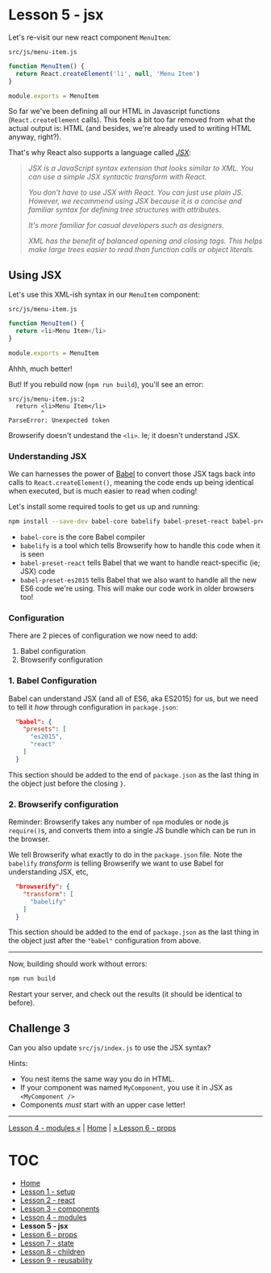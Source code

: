 # Lesson 5 - jsx

Let's re-visit our new react component `MenuItem`:

`src/js/menu-item.js`
```javascript
function MenuItem() {
  return React.createElement('li', null, 'Menu Item')
}

module.exports = MenuItem
```

So far we've been defining all our HTML in Javascript functions
(`React.createElement` calls). This feels a bit too far removed from what the
actual output is: HTML (and besides, we're already used to writing HTML anyway,
right?).

That's why React also supports a language called
[*JSX*](https://facebook.github.io/react/docs/jsx-in-depth.html):

> *JSX is a JavaScript syntax extension that looks similar to XML. You can use a
> simple JSX syntactic transform with React.*
>
> *You don't have to use JSX with React. You can just use plain JS. However, we
> recommend using JSX because it is a concise and familiar syntax for defining
> tree structures with attributes.*
> 
> *It's more familiar for casual developers such as designers.*
> 
> *XML has the benefit of balanced opening and closing tags. This helps make
> large trees easier to read than function calls or object literals.*

## Using JSX

Let's use this XML-ish syntax in our `MenuItem` component:

`src/js/menu-item.js`
```javascript
function MenuItem() {
  return <li>Menu Item</li>
}

module.exports = MenuItem
```

Ahhh, much better!

But! If you rebuild now (`npm run build`), you'll see an error:

```
src/js/menu-item.js:2
  return <li>Menu Item</li>
         ^
ParseError: Unexpected token
```

Browserify doesn't undestand the `<li>`. Ie; it doesn't understand JSX.

### Understanding JSX

We can harnesses the power of [Babel](https://babeljs.io/) to convert those JSX
tags back into calls to `React.createElement()`, meaning the code ends up being
identical when executed, but is much easier to read when coding!

Let's install some required tools to get us up and running:

```bash
npm install --save-dev babel-core babelify babel-preset-react babel-preset-es2015
```

- `babel-core` is the core Babel compiler
- `babelify` is a tool which tells Browserify how to handle this code when it
  is seen
- `babel-preset-react` tells Babel that we want to handle react-specific (ie;
  JSX) code
- `babel-preset-es2015` tells Babel that we also want to handle all the new ES6
  code we're using. This will make our code work in older browsers too!

### Configuration

There are 2 pieces of configuration we now need to add:

1. Babel configuration
2. Browserify configuration

### 1. Babel Configuration

Babel can understand JSX (and all of ES6, aka ES2015) for us, but we need to
tell it _how_ through configuration in `package.json`:

```json
  "babel": {
    "presets": [
      "es2015",
      "react"
    ]
  }
```

This section should be added to the end of `package.json` as the last thing in
the object just before the closing `}`.

### 2. Browserify configuration

Reminder: Browserify takes any number of `npm` modules or node.js `require()`s,
and converts them into a single JS bundle which can be run in the browser.

We tell Browserify what exactly to do in the `package.json` file. Note the
`babelify` _transform_ is telling Browserify we want to use Babel for
understanding JSX, etc, 

```json
  "browserify": {
    "transform": [
      "babelify"
    ]
  }
```

This section should be added to the end of `package.json` as the last thing in
the object just after the `"babel"` configuration from above.

---

Now, building should work without errors:

```bash
npm run build
```

Restart your server, and check out the results (it should be identical to
before).

## Challenge 3

Can you also update `src/js/index.js` to use the JSX syntax?

Hints:

* You nest items the same way you do in HTML.
* If your component was named `MyComponent`, you use it in JSX as
  `<MyComponent />`
* Components *must* start with an upper case letter!

---

[Lesson 4 - modules «](lesson_4.md) | [Home](README.md) | [» Lesson 6 - props](lesson_6.md)

# TOC

* [Home](README.md)
* [Lesson 1 - setup](lesson_1.md)
* [Lesson 2 - react](lesson_2.md)
* [Lesson 3 - components](lesson_3.md)
* [Lesson 4 - modules](lesson_4.md)
* **Lesson 5 - jsx**
* [Lesson 6 - props](lesson_6.md)
* [Lesson 7 - state](lesson_7.md)
* [Lesson 8 - children](lesson_8.md)
* [Lesson 9 - reusability](lesson_9.md)
